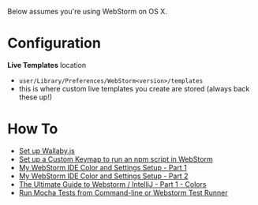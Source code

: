 Below assumes you're using WebStorm on OS X.

# Configuration
**Live Templates** location
- `user/Library/Preferences/WebStorm<version>/templates`
- this is where custom live templates you create are stored (always back these up!)

# How To
- [Set up Wallaby.js](https://www.youtube.com/watch?v=F8Ar7HDcnOM)
- [Set up a Custom Keymap to run an npm script in WebStorm](https://www.youtube.com/watch?v=nP9qTpjIlMc)
- [My WebStorm IDE Color and Settings Setup - Part 1](https://www.youtube.com/watch?v=QQHxWtFKgjk)
- [My WebStorm IDE Color and Settings Setup - Part 2](https://www.youtube.com/watch?v=-1_rgAGJseQ)
- [The Ultimate Guide to Webstorm / IntelliJ - Part 1 - Colors](https://www.youtube.com/watch?v=7tg9jGDUFQU)
- [Run Mocha Tests from Command-line or Webstorm Test Runner](https://www.youtube.com/watch?v=WpouIuSwiik)
